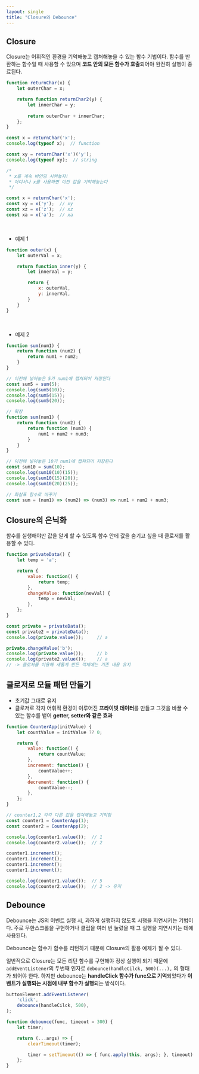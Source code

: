 ```yaml
---
layout: single
title: "Closure와 Debounce"
---
```


## Closure

Closure는 어휘적인 환경을 기억해놓고 캡쳐해놓을 수 있는 함수 기법이다.
함수를 반환하는 함수일 때 사용할 수 있으며 **코드 안의 모든 함수가 호출**되어야 완전히 실행이 종료된다.


```js
function returnChar(x) {
    let outerChar = x;

    return function returnChar2(y) {
        let innerChar = y;
        
        return outerChar + innerChar;
    };
}

const x = returnChar('x');
console.log(typeof x);  // function

const xy = returnChar('x')('y');
console.log(typeof xy);  // string

/* 
 * x를 계속 바인딩 시켜놓자!
 * 어디서나 x를 사용하면 이전 값을 기억해놓는다
 */

const x = returnChar('x');
const xy = x('y');  // xy
const xz = x('z');  // xz
const xa = x('a');  // xa
```

<br>

- 예제 1

```js
function outer(x) {
    let outerVal = x;

    return function inner(y) {
        let innerVal = y;

        return {
            x: outerVal,
            y: innerVal,
        }
    }
}
```

<br>

- 예제 2

```js
function sum(num1) {
    return function (num2) {
        return num1 + num2;
    }
}

// 이전에 넣어놓은 5가 num1에 캡쳐되어 저장된다
const sum5 = sum(5);
console.log(sum5(10));
console.log(sum5(15));
console.log(sum5(20));
```

```js
// 확장
function sum(num1) {
    return function (num2) {
        return function (num3) {
            num1 + num2 + num3;
        }
    }
}

// 이전에 넣어놓은 10가 num1에 캡쳐되어 저장된다
const sum10 = sum(10);
console.log(sum10(10)(15));
console.log(sum10(15)(20));
console.log(sum10(20)(25));
```

```js
// 화살표 함수로 바꾸기
const sum = (num1) => (num2) => (num3) => num1 + num2 + num3;
```

## Closure의 은닉화

함수를 실행해야만 값을 알게 할 수 있도록 함수 안에 값을 숨기고 싶을 때 클로저를 활용할 수 있다.

```js
function privateData() {
    let temp = 'a';

    return {
        value: function() {
            return temp;
        },
        changeValue: function(newVal) {
            temp = newVal;
        },
    };
}

const private = privateData();
const private2 = privateData();
console.log(private.value());     // a

private.changeValue('b');
console.log(private.value());     // b
console.log(private2.value());    // a
// -> 클로저를 이용해 새롭게 만든 객체에는 기존 내용 유지
```

## 클로저로 모듈 패턴 만들기

- 초기값 그대로 유지
- 클로저로 각자 어휘적 환경이 이루어진 **프라이빗 데이터**를 만들고 그것을 바꿀 수 있는 함수를 뱉어 **getter, setter와 같은 효과**

```js
function CounterApp(initValue) {
    let countValue = initValue ?? 0;

    return {
        value: function() {
            return countValue;
        },
        increment: function() {
            countValue++;
        },
        decrement: function() {
            countValue--;
        },
    };
}
```

```js
// counter1,2 각각 다른 값을 캡쳐해놓고 기억함
const counter1 = CounterApp(1);
const counter2 = CounterApp(2);

console.log(counter1.value());  // 1
console.log(counter2.value());  // 2

counter1.increment();
counter1.increment();
counter1.increment();
counter1.increment();

console.log(counter1.value());  // 5
console.log(counter2.value());  // 2 -> 유지
```

## Debounce

Debounce는 JS의 이벤트 실행 시, 과하게 실행하지 않도록 시행을 지연시키는 기법이다. 주로 무한스크롤을 구현하거나 클립을 여러 번 눌렀을 때 그 실행을 지연시키는 데에 사용된다.

Debounce는 함수가 함수를 리턴하기 때문에 Closure의 활용 예제가 될 수 있다.

일반적으로 Closure는 모든 리턴 함수를 구현해야 정상 실행이 되기 때문에 `addEventListener`의 두번째 인자로 `debounce(handleCilck, 500)(...),` 의 형태가 되어야 한다. 하지만 debounce는 **handleClick 함수가 func으로 기억**되었다가 **이벤트가 실행되는 시점에 내부 함수가 실행**되는 방식이다.


```js
buttonElement.addEventListener(
    'click',
    debounce(handleCilck, 500),
);

function debounce(func, timeout = 300) {
    let timer;

    return (...args) => {
        clearTimeout(timer);

        timer = setTimeout(() => { func.apply(this, args); }, timeout)
    };
}
```